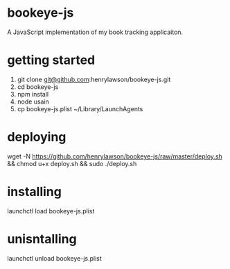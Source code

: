 bookeye-js
==========
A JavaScript implementation of my book tracking applicaiton.

getting started
===============
1. git clone git@github.com:henrylawson/bookeye-js.git
2. cd bookeye-js
3. npm install
4. node usain
5. cp bookeye-js.plist ~/Library/LaunchAgents

deploying
=========
wget -N https://github.com/henrylawson/bookeye-js/raw/master/deploy.sh && chmod u+x deploy.sh && sudo ./deploy.sh

installing
==========
launchctl load bookeye-js.plist

unisntalling
============
launchctl unload bookeye-js.plist
